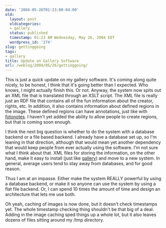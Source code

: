 ```yaml
---
date: '2004-05-26T01:23:00-04:00'
old:
  layout: post
  oldcategories:
  - gallery
  status: published
  timestamp: 01:23 AM Wednesday, May 26, 2004 EDT
  wordpress_id: '274'
slug: gettinggoing
tags:
- gallery
title: Update on Gallery Software
url: /weblog/2004/05/26/gettinggoing/
---
```


This is just a quick update on my gallery software.  It's coming along quite
nicely, to be honest, I think that it's going better than I expected.  Who
knows, I might actually finish this.  Or not.  Anyway, the system now spits out
an XML file that is translated through an XSLT script.  The XML file is really
just an RDF file that contains all of the fun information about the creator,
rights, etc.  In addition, it also contains information about defined regions
in the image.  These defined regions can have annotations, just like with
[fotonotes](http://fotonotes.net/).  I haven't yet added the ability to allow
people to create regions, but that is coming soon enough.

I think the next big question is whether to do the system with a database
backend or a file based backend.  I already have a database set up, so I'm
leaning in that direction, although that would mean yet another dependency that
would keep people from ever actually using the software.  I'm not sure what I
think about that.  XML files for storing the information, on the other hand,
make it easy to install (just like [gallery](http://gallery.sf.net/)) and move
to a new system.  In general, average users tend to stay away from databases,
and for good reason.

Thus I am at an impasse.  Either make the system REALLY powerful by using a
database backend, or make it so anyone can use the system by using a flat file
backend.  Or, I can spend 10 times the amount of time and design an
architecture that lets me use both.

Oh yeah, caching of images is now done, but it doesn't check timestamps yet.
The whole timestamp checking thing shouldn't be that big of a deal.  Adding in
the image caching sped things up a whole lot, but it also leaves dozens of
files sitting around my <span class="filename">/tmp</span> directory.

